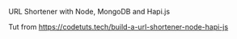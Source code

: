 URL Shortener with Node, MongoDB and Hapi.js

Tut from https://codetuts.tech/build-a-url-shortener-node-hapi-js
